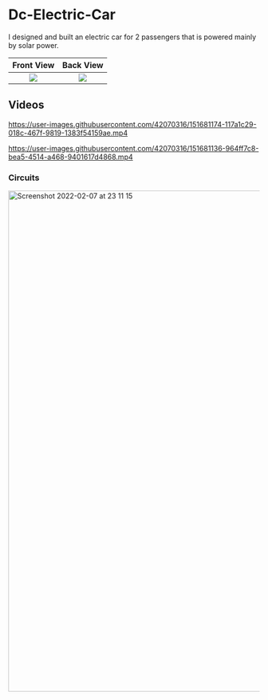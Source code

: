 # Dc-Electric-Car
I designed and built an electric car for 2 passengers that is powered mainly by solar power.



Front View             |  Back View
:-------------------------:|:-------------------------:
![](https://user-images.githubusercontent.com/42070316/151105597-5b32b3e6-4542-4a1f-9220-77e5b71d54d5.JPG)  |  ![](https://user-images.githubusercontent.com/42070316/151106114-4ffe4721-8336-4ac4-b7e9-afb44baa3370.JPG)


## Videos

https://user-images.githubusercontent.com/42070316/151681174-117a1c29-018c-467f-9819-1383f54159ae.mp4

https://user-images.githubusercontent.com/42070316/151681136-964ff7c8-bea5-4514-a468-9401617d4868.mp4

### Circuits

<img width="1002" alt="Screenshot 2022-02-07 at 23 11 15" src="https://user-images.githubusercontent.com/42070316/152880803-9f8c50e5-16a2-4c1f-81af-c3535770dcd2.png">
